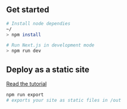 ## Get started

```sh
# Install node dependies
~/
> npm install

# Run Next.js in development mode
> npm run dev
```

## Deploy as a static site

[Read the tutorial](https://sanity.io/blog/tutorial-export-your-sanity-backed-blog-in-next-js-and-host-it-on-netlify?utm_source=github&utm_campaign=netlifyexport)

```sh
npm run export
# exports your site as static files in /out
```